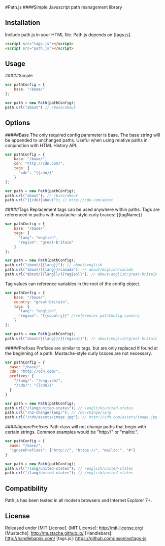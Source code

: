 
#Path.js
####Simple Javascript path management library 

Installation
------------

Include path.js in your HTML file. Path.js depends on [tags.js].

``` html
<script src="tags.js"></script>
<script src="path.js"></script>
```

Usage
-----
#####Simple
``` javascript
var pathConfig = {
	base: "/base/"
};

var path = new Path(pathConfig);
path.url("about") // /base/about
```

Options
-----
#####Base
The only required config parameter is base. The base string will be appended to unchanged paths. Useful when using relative paths in conjunction with HTML History API.

``` javascript
var pathConfig = {
	base: "/base/",
	cdn: "http://cdn.com/",
	tags: {
	  "cdn": "{{cdn}}"
	}
};

var path = new Path(pathConfig);
path.url("about"); // /base/about
path.url("{{cdn}}about"); // http://cdn.com/about
```

#####Tags
Replacement tags can be used anywhere within paths. Tags are referenced in paths with mustache-style curly braces: {{tagName}}

``` javascript
var pathConfig = {
	base: "/base/",
	tags: {
	  "lang": "english",
	  "region": "great-britain"
	}
};

var path = new Path(pathConfig);
path.url("about/{{lang}}"); // about/english
path.url("about/{{lang}}/canada"); // about/english/canada
path.url("about/{{lang}}/{{region}}"); // about/english/great-britain
```

Tag values can reference variables in the root of the config object.

``` javascript
var pathConfig = {
	base: "/base/",
	country: "great-britain",
	tags: {
	  "lang": "english",
	  "region": "{{country}}" //references pathConfig.country
	}
};

var path = new Path(pathConfig);
path.url("about/{{lang}}/{{region}}"); // about/english/great-britain
```

#####Prefixes
Prefixes are similar to tags, but are only replaced if found at the beginning of a path. Mustache-style curly braces are not necessary.

``` javascript
var pathConfig = {
  base: "/base/",
  cdn: "http://cdn.com/",
  prefixes: {
    "/lang/": "/english/",
    "/cdn/": "{{cdn}}"
  }
}

var path = new Path(pathConfig);
path.url("/lang/united-states"); // /english/united-states
path.url("/no-change/lang/"); // /no-change/lang
path.url("/cdn/assets/image.jpg"); // http://cdn.com/assets/image.jpg
```

#####ignorePrefixes
Path class will not change paths that begin with certain strings. Common examples would be "http://" or "mailto:".

``` javascript
var pathConfig = {
  base: "/base/",
  "ignorePrefixes": ["http://", "https://", "mailto:", "#"]
}

var path = new Path(pathConfig);
path.url("/lang/united-states"); // /english/united-states
path.url("/lang/united-states"); // /english/united-states

```

Compatibility
-------------
Path.js has been tested in all modern browsers and Internet Explorer 7+.

License
-------------
Released under [MIT License].
[MIT License]: http://mit-license.org/
[Mustache]: http://mustache.github.io/
[Handlebars]: http://handlebarsjs.com/
[tags.js]: https://github.com/jasonlav/tags-js
